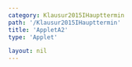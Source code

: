 ```yaml
---
category: Klausur2015IHaupttermin
path: '/Klausur2015IHaupttermin'
title: 'AppletA2'
type: 'Applet'

layout: nil
---
```

<script type="text/javascript" src="https://cdnjs.cloudflare.com/ajax/libs/jsxgraph/0.99.7/jsxgraphcore.js"></script>
<link type="text/css" href="https://cdnjs.cloudflare.com/ajax/libs/jsxgraph/0.99.6/jsxgraph.css"><link rel="stylesheet" type="text/css" href="//cdnjs.cloudflare.com/ajax/libs/jsxgraph/0.99.7/jsxgraph.css" />
<div id="0bda97f0-45bc-4afd-9a97-3e47ae40269b" class="jxgbox" style="width:500px; height:500px">
<script type="text/javascript">
(function(){
 var board = JXG.JSXGraph.initBoard('0bda97f0-45bc-4afd-9a97-3e47ae40269b', {
                boundingbox: [-15, 15, 15, -15],
                axis: true
                
            });
var phi = board.create('slider', [[1,8], [7,8], [0, 54, 90]], {name:'phi'});
             
var A = board.create('point', [function() { return 2*Math.sin(phi.Value() * Math.PI/180)-4; },
      function() { return 3*Math.sin(phi.Value() * Math.PI/180)-1; }], {visible:true, name:'A'});
var B = board.create('point', [-2,-3], {fixed:true});
var D = board.create('point', [2,3], {name:'D', fixed:true});
var C = board.create('point', [function() { return -2*Math.sin(phi.Value() * Math.PI/180)+4; },
      function() { return -3*Math.sin(phi.Value() * Math.PI/180)+1; }], {visible:true, name:'C'});

var AD = board.create('line', [A,D], {straightFirst:false, straightLast:false});
var AB = board.create('line', [A,B], {straightFirst:false, straightLast:false});
var CB = board.create('line', [C,B], {straightFirst:false, straightLast:false});
var CD = board.create('line', [C,D], {straightFirst:false, straightLast:false});
var O = board.create('point', [0,0], {visible:false});
var CD = board.create('line', [O,A], {straightFirst:false, straightLast:false, lastArrow:true, color:'green', strokewidth:3});

var f = x=> 3/2*x+5;
board.create('functiongraph', [f]);




})();
  
  </script>
  </div>
